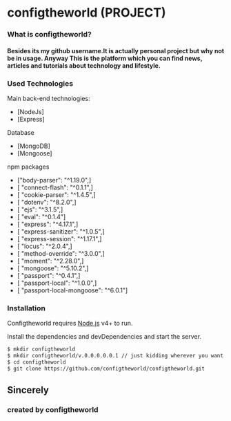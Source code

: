 # configtheworld (PROJECT)
### What is configtheworld?
#### Besides its my github username.It is actually personal project but why not be in usage. Anyway This is the platform which you can find news, articles and tutorials about technology and lifestyle.

### Used Technologies 
Main back-end technologies:

* [NodeJs]
* [Express]

Database
* [MongoDB]
* [Mongoose]

npm packages

* ["body-parser": "^1.19.0",]
* [    "connect-flash": "^0.1.1",]
* [    "cookie-parser": "^1.4.5",]
* [    "dotenv": "^8.2.0",]
* [ "ejs": "^3.1.5",]
* [    "eval": "^0.1.4"]
* [    "express": "^4.17.1",]
* [    "express-sanitizer": "^1.0.5",]
* [    "express-session": "^1.17.1",]
* [    "locus": "^2.0.4",]
* [    "method-override": "^3.0.0",]
* [    "moment": "^2.28.0",]
* [    "mongoose": "^5.10.2",]
* [    "passport": "^0.4.1",]
* [    "passport-local": "^1.0.0",]
* [    "passport-local-mongoose": "^6.0.1"]

### Installation

Configtheworld requires [Node.js](https://nodejs.org/) v4+ to run.

Install the dependencies and devDependencies and start the server.

```sh
$ mkdir configtheworld
$ mkdir configtheworld/v.0.0.0.0.0.1 // just kidding wherever you want to clone
$ cd configtheworld
$ git clone https://github.com/configtheworld/configtheworld.git
```


## Sincerely
### created by configtheworld